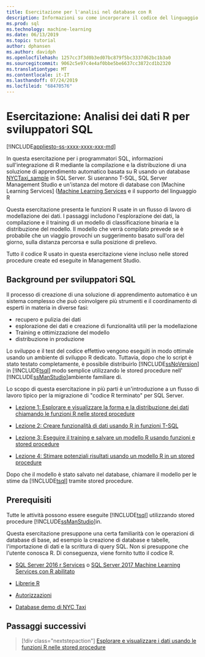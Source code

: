 ```yaml
---
title: Esercitazione per l'analisi nel database con R
description: Informazioni su come incorporare il codice del linguaggio di programmazione R in SQL Server stored procedure e funzioni T-SQL.
ms.prod: sql
ms.technology: machine-learning
ms.date: 06/13/2019
ms.topic: tutorial
author: dphansen
ms.author: davidph
ms.openlocfilehash: 1257cc3f3d0b3ed07bc879f5bc3337d62bc1b3a0
ms.sourcegitcommit: 9062c5e97c4e4af0bbe5be6637cc3872cd1b2320
ms.translationtype: MT
ms.contentlocale: it-IT
ms.lasthandoff: 07/24/2019
ms.locfileid: "68470576"
---
```

# <a name="tutorial-r-data-analytics-for-sql-developers"></a>Esercitazione: Analisi dei dati R per sviluppatori SQL
[!INCLUDE[appliesto-ss-xxxx-xxxx-xxx-md](../../includes/appliesto-ss-xxxx-xxxx-xxx-md.md)]

In questa esercitazione per i programmatori SQL, informazioni sull'integrazione di R mediante la compilazione e la distribuzione di una soluzione di apprendimento automatico basata su R usando un database [NYCTaxi_sample](demo-data-nyctaxi-in-sql.md) in SQL Server. Si useranno T-SQL, SQL Server Management Studio e un'istanza del motore di database con [Machine Learning Services] ([Machine Learning Services](../install/sql-machine-learning-services-windows-install.md) e il supporto del linguaggio R

Questa esercitazione presenta le funzioni R usate in un flusso di lavoro di modellazione dei dati. I passaggi includono l'esplorazione dei dati, la compilazione e il training di un modello di classificazione binaria e la distribuzione del modello. Il modello che verrà compilato prevede se è probabile che un viaggio provochi un suggerimento basato sull'ora del giorno, sulla distanza percorsa e sulla posizione di prelievo. 

Tutto il codice R usato in questa esercitazione viene incluso nelle stored procedure create ed eseguite in Management Studio.

## <a name="background-for-sql-developers"></a>Background per sviluppatori SQL

Il processo di creazione di una soluzione di apprendimento automatico è un sistema complesso che può coinvolgere più strumenti e il coordinamento di esperti in materia in diverse fasi:

+ recupero e pulizia dei dati
+ esplorazione dei dati e creazione di funzionalità utili per la modellazione
+ Training e ottimizzazione del modello
+ distribuzione in produzione

Lo sviluppo e il test del codice effettivo vengono eseguiti in modo ottimale usando un ambiente di sviluppo R dedicato. Tuttavia, dopo che lo script è stato testato completamente, è possibile distribuirlo [!INCLUDE[ssNoVersion](../../includes/ssnoversion-md.md)] in [!INCLUDE[tsql](../../includes/tsql-md.md)] modo semplice utilizzando le stored procedure nell' [!INCLUDE[ssManStudio](../../includes/ssmanstudio-md.md)]ambiente familiare di.

Lo scopo di questa esercitazione in più parti è un'introduzione a un flusso di lavoro tipico per la migrazione di "codice R terminato" per SQL Server. 

- [Lezione 1: Esplorare e visualizzare la forma e la distribuzione dei dati chiamando le funzioni R nelle stored procedure](../tutorials/sqldev-explore-and-visualize-the-data.md)

- [Lezione 2: Creare funzionalità di dati usando R in funzioni T-SQL](sqldev-create-data-features-using-t-sql.md)
  
- [Lezione 3: Eseguire il training e salvare un modello R usando funzioni e stored procedure](sqldev-train-and-save-a-model-using-t-sql.md)
  
- [Lezione 4: Stimare potenziali risultati usando un modello R in un stored procedure](../tutorials/sqldev-operationalize-the-model.md)

Dopo che il modello è stato salvato nel database, chiamare il modello per le stime da [!INCLUDE[tsql](../../includes/tsql-md.md)] tramite stored procedure.

## <a name="prerequisites"></a>Prerequisiti

Tutte le attività possono essere eseguite [!INCLUDE[tsql](../../includes/tsql-md.md)] utilizzando stored procedure [!INCLUDE[ssManStudio](../../includes/ssmanstudio-md.md)]in.

Questa esercitazione presuppone una certa familiarità con le operazioni di database di base, ad esempio la creazione di database e tabelle, l'importazione di dati e la scrittura di query SQL. Non si presuppone che l'utente conosca R. Di conseguenza, viene fornito tutto il codice R. 

+ [SQL Server 2016 r Services](../install/sql-r-services-windows-install.md#verify-installation) o [SQL Server 2017 Machine Learning Services con R abilitato](../install/sql-machine-learning-services-windows-install.md#verify-installation)

+ [Librerie R](../package-management/installed-package-information.md)

+ [Autorizzazioni](../security/user-permission.md)

+ [Database demo di NYC Taxi](demo-data-nyctaxi-in-sql.md)


## <a name="next-steps"></a>Passaggi successivi

> [!div class="nextstepaction"]
> [Esplorare e visualizzare i dati usando le funzioni R nelle stored procedure](../tutorials/sqldev-explore-and-visualize-the-data.md)
